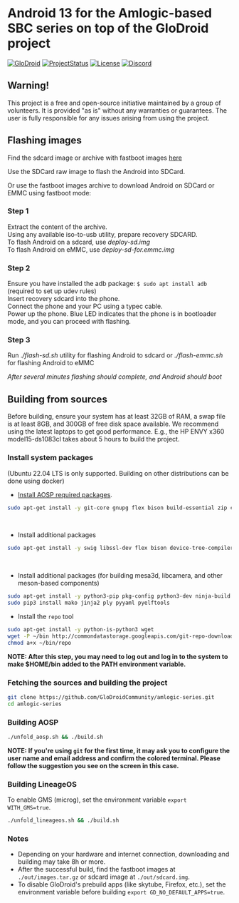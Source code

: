 # Android 13 for the Amlogic-based SBC series on top of the GloDroid project

[![GloDroid](https://img.shields.io/badge/GLODROID-PROJECT-blue)](https://github.com/GloDroid/glodroid_manifest)
[![ProjectStatus](https://img.shields.io/badge/PROJECT-STATUS-yellowgreen)](https://github.com/GloDroidCommunity/amlogic-series/issues/1)
[![License](https://img.shields.io/badge/License-Apache%202.0-blue.svg)](https://opensource.org/licenses/Apache-2.0)
[![Discord](https://img.shields.io/discord/753603904406683670.svg?label=Discord&logo=discord&colorB=7289DA&style=flat-square)](https://discord.gg/NXJQnqwV)

## Warning!

This project is a free and open-source initiative maintained by a group of volunteers. It is provided "as is" without any warranties or guarantees.
The user is fully responsible for any issues arising from using the project.

## Flashing images

Find the sdcard image or archive with fastboot images [here](https://github.com/GloDroidCommunity/amlogic-series/releases)

Use the SDCard raw image to flash the Android into SDCard.

Or use the fastboot images archive to download Android on SDCard or EMMC using fastboot mode:  

### Step 1
Extract the content of the archive.  
Using any available iso-to-usb utility, prepare recovery SDCARD.  
To flash Android on a sdcard, use *deploy-sd.img*  
To flash Android on eMMC, use *deploy-sd-for.emmc.img*  
  
### Step 2
Ensure you have installed the adb package: ```$ sudo apt install adb``` (required to set up udev rules)  
Insert recovery sdcard into the phone.  
Connect the phone and your PC using a typec cable.  
Power up the phone. Blue LED indicates that the phone is in bootloader mode, and you can proceed with flashing.  
  
### Step 3
Run .*/flash-sd.sh* utility for flashing Android to sdcard or *./flash-emmc.sh* for flashing Android to eMMC  
  
*After several minutes flashing should complete, and Android should boot*  

## Building from sources

Before building, ensure your system has at least 32GB of RAM, a swap file is at least 8GB, and 300GB of free disk space available.
We recommend using the latest laptops to get good performance. E.g., the HP ENVY x360 model15-ds1083cl takes about 5 hours to build the project.  

### Install system packages
(Ubuntu 22.04 LTS is only supported. Building on other distributions can be done using docker)
<br/>

- [Install AOSP required packages](https://source.android.com/setup/build/initializing).
```bash
sudo apt-get install -y git-core gnupg flex bison build-essential zip curl zlib1g-dev gcc-multilib g++-multilib libc6-dev-i386 lib32ncurses5-dev x11proto-core-dev libx11-dev lib32z1-dev libgl1-mesa-dev libxml2-utils xsltproc unzip fontconfig
```

<br/>

- Install additional packages
```bash
sudo apt-get install -y swig libssl-dev flex bison device-tree-compiler mtools git gettext libncurses5 libgmp-dev libmpc-dev cpio rsync dosfstools kmod gdisk lz4 meson cmake libglib2.0-dev git-lfs
```

<br/>

- Install additional packages (for building mesa3d, libcamera, and other meson-based components)
```bash
sudo apt-get install -y python3-pip pkg-config python3-dev ninja-build
sudo pip3 install mako jinja2 ply pyyaml pyelftools
```

- Install the `repo` tool
```bash
sudo apt-get install -y python-is-python3 wget
wget -P ~/bin http://commondatastorage.googleapis.com/git-repo-downloads/repo
chmod a+x ~/bin/repo
```

**NOTE: After this step, you may need to log out and log in to the system to make $HOME/bin added to the PATH environment variable.**

### Fetching the sources and building the project

```bash
git clone https://github.com/GloDroidCommunity/amlogic-series.git
cd amlogic-series
```

### Building AOSP

```bash
./unfold_aosp.sh && ./build.sh
```

**NOTE: If you're using `git` for the first time, it may ask you to configure the user name and email address and confirm the colored terminal.
Please follow the suggestion you see on the screen in this case.**

### Building LineageOS

To enable GMS (microg), set the environment variable `export WITH_GMS=true`.

```bash
./unfold_lineageos.sh && ./build.sh
```

### Notes

- Depending on your hardware and internet connection, downloading and building may take 8h or more.  
- After the successful build, find the fastboot images at `./out/images.tar.gz` or sdcard image at `./out/sdcard.img`.
- To disable GloDroid's prebuild apps (like skytube, Firefox, etc.), set the environment variable before building `export GD_NO_DEFAULT_APPS=true`.
